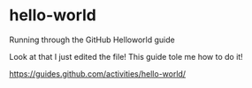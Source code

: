 # hello-world
Running through the GitHub Helloworld guide

Look at that I just edited the file! 
This guide tole me how to do it!

https://guides.github.com/activities/hello-world/
